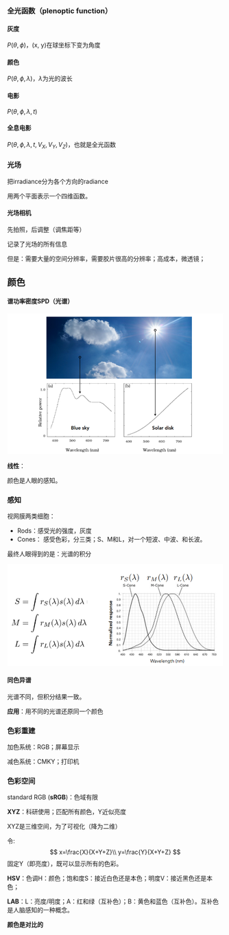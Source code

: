 ### 全光函数（plenoptic function）

#### 灰度

$P(\theta,\phi)$，(x, y)在球坐标下变为角度

#### 颜色

$P(\theta,\phi,\lambda)$，$\lambda$为光的波长

#### 电影

$P(\theta,\phi,\lambda, t)$

#### 全息电影

$P(\theta,\phi,\lambda, t, V_X, V_Y, V_Z)$，也就是全光函数



### 光场

把irradiance分为各个方向的radiance

用两个平面表示一个四维函数。

#### 光场相机

先拍照，后调整（调焦距等）

记录了光场的所有信息

但是：需要大量的空间分辨率，需要胶片很高的分辨率；高成本，微透镜；



## 颜色

#### 谱功率密度SPD（光谱）

![image-20221121194536381](imags/image-20221121194536381.png)

**线性**：

颜色是人眼的感知。

### 感知

视网膜两类细胞：

- Rods：感受光的强度，灰度
- Cones： 感受色彩，分三类；S、M和L，对一个短波、中波、和长波。

最终人眼得到的是：光谱的积分

![image-20221121195507622](imags/image-20221121195507622.png)

#### 同色异谱

光谱不同，但积分结果一致。

**应用**：用不同的光谱还原同一个颜色

### 色彩重建

加色系统：RGB；屏幕显示

减色系统：CMKY；打印机

### 色彩空间

standard RGB (**sRGB**)：色域有限

**XYZ**：科研使用；匹配所有颜色，Y近似亮度

XYZ是三维空间，为了可视化（降为二维）

令:
$$
x=\frac{X}{X+Y+Z}\\
y=\frac{Y}{X+Y+Z}
$$
固定Y（即亮度），既可以显示所有的色彩。

**HSV**：色调H：颜色；饱和度S：接近白色还是本色；明度V：接近黑色还是本色；

**LAB**：L：亮度/明度；A：红和绿（互补色）；B：黄色和蓝色（互补色）。互补色是人脑感知的一种概念。

**颜色是对比的**

